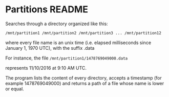 # Partitions README

Searches through a directory organized like this:

`/mnt/partition1
/mnt/partition2
/mnt/partition3
...
/mnt/partition12`

where every file name is an unix time (i.e. elapsed milliseconds since January 1, 1970 UTC), with the suffix .data

For instance, the file
`/mnt/partition1/1478769049000.data`

represents 11/10/2016 at 9:10 AM UTC.

The program lists the content of every directory, accepts a timestamp (for example 1478769049000) and returns a path of a file whose name is lower or equal.
